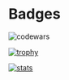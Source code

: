 # Badges

![codewars](https://www.codewars.com/users/nicolaslechenic/badges/large)

[![trophy](https://github-profile-trophy.vercel.app/?username=nicolaslechenic&rank=S,AAA,AA)](https://github.com/ryo-ma/github-profile-trophy)

[![stats](https://github-readme-stats.vercel.app/api/top-langs/?username=nicolaslechenic&hide=html,css)](https://github.com/anuraghazra/github-readme-stats)


